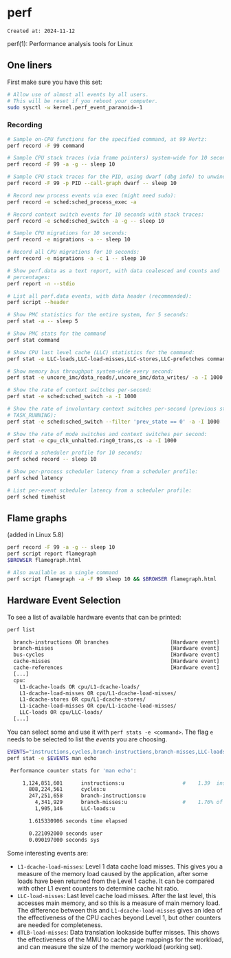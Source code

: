 # perf

```
Created at: 2024-11-12
```

perf(1): Performance analysis tools for Linux

## One liners

First make sure you have this set:

```sh
# Allow use of almost all events by all users.
# This will be reset if you reboot your computer.
sudo sysctl -w kernel.perf_event_paranoid=-1
```

### Recording

```sh
# Sample on-CPU functions for the specified command, at 99 Hertz:
perf record -F 99 command

# Sample CPU stack traces (via frame pointers) system-wide for 10 seconds:
perf record -F 99 -a -g -- sleep 10

# Sample CPU stack traces for the PID, using dwarf (dbg info) to unwind stacks:
perf record -F 99 -p PID --call-graph dwarf -- sleep 10

# Record new process events via exec (might need sudo):
perf record -e sched:sched_process_exec -a

# Record context switch events for 10 seconds with stack traces:
perf record -e sched:sched_switch -a -g -- sleep 10

# Sample CPU migrations for 10 seconds:
perf record -e migrations -a -- sleep 10

# Record all CPU migrations for 10 seconds:
perf record -e migrations -a -c 1 -- sleep 10

# Show perf.data as a text report, with data coalesced and counts and
# percentages:
perf report -n --stdio

# List all perf.data events, with data header (recommended):
perf script --header

# Show PMC statistics for the entire system, for 5 seconds:
perf stat -a -- sleep 5

# Show PMC stats for the command
perf stat command

# Show CPU last level cache (LLC) statistics for the command:
perf stat -e LLC-loads,LLC-load-misses,LLC-stores,LLC-prefetches command

# Show memory bus throughput system-wide every second:
perf stat -e uncore_imc/data_reads/,uncore_imc/data_writes/ -a -I 1000

# Show the rate of context switches per-second:
perf stat -e sched:sched_switch -a -I 1000

# Show the rate of involuntary context switches per-second (previous state was
# TASK_RUNNING):
perf stat -e sched:sched_switch --filter 'prev_state == 0' -a -I 1000

# Show the rate of mode switches and context switches per second:
perf stat -e cpu_clk_unhalted.ring0_trans,cs -a -I 1000

# Record a scheduler profile for 10 seconds:
perf sched record -- sleep 10

# Show per-process scheduler latency from a scheduler profile:
perf sched latency

# List per-event scheduler latency from a scheduler profile:
perf sched timehist
```

## Flame graphs

(added in Linux 5.8)

```sh
perf record -F 99 -a -g -- sleep 10
perf script report flamegraph
$BROWSER flamegraph.html

# Also available as a single command
perf script flamegraph -a -F 99 sleep 10 && $BROWSER flamegraph.html
```

## Hardware Event Selection

To see a list of available hardware events that can be printed:

```sh
perf list

  branch-instructions OR branches                    [Hardware event]
  branch-misses                                      [Hardware event]
  bus-cycles                                         [Hardware event]
  cache-misses                                       [Hardware event]
  cache-references                                   [Hardware event]
  [...]
  cpu:
    L1-dcache-loads OR cpu/L1-dcache-loads/
    L1-dcache-load-misses OR cpu/L1-dcache-load-misses/
    L1-dcache-stores OR cpu/L1-dcache-stores/
    L1-icache-load-misses OR cpu/L1-icache-load-misses/
    LLC-loads OR cpu/LLC-loads/
  [...]
```

You can select some and use it with `perf stats -e <command>`. The flag `e`
needs to be selected to list the *events* you are choosing.

```sh
EVENTS="instructions,cycles,branch-instructions,branch-misses,LLC-loads"
perf stat -e $EVENTS man echo

 Performance counter stats for 'man echo':

     1,124,851,601      instructions:u                   #    1.39  insn per cycle
       808,224,561      cycles:u
       247,251,658      branch-instructions:u
         4,341,929      branch-misses:u                  #    1.76% of all branches
         1,905,146      LLC-loads:u

       1.615330906 seconds time elapsed

       0.221092000 seconds user
       0.090197000 seconds sys
```

Some interesting events are:

- `L1-dcache-load-misses`: Level 1 data cache load misses. This gives you a
  measure of the memory load caused by the application, after some loads have
  been returned from the Level 1 cache. It can be compared with other L1 event
  counters to determine cache hit ratio.
- `LLC-load-misses`: Last level cache load misses. After the last level, this
  accesses main memory, and so this is a measure of main memory load. The
  difference between this and `L1-dcache-load-misses` gives an idea of the
  effectiveness of the CPU caches beyond Level 1, but other counters are needed
  for completeness.
- `dTLB-load-misses`: Data translation lookaside buffer misses. This shows the
  effectiveness of the MMU to cache page mappings for the workload, and can
  measure the size of the memory workload (working set).
